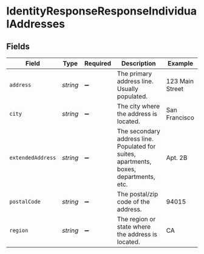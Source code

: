 # IdentityResponseResponseIndividualAddresses


## Fields

| Field                                                                                  | Type                                                                                   | Required                                                                               | Description                                                                            | Example                                                                                |
| -------------------------------------------------------------------------------------- | -------------------------------------------------------------------------------------- | -------------------------------------------------------------------------------------- | -------------------------------------------------------------------------------------- | -------------------------------------------------------------------------------------- |
| `address`                                                                              | *string*                                                                               | :heavy_minus_sign:                                                                     | The primary address line. Usually populated.                                           | 123 Main Street                                                                        |
| `city`                                                                                 | *string*                                                                               | :heavy_minus_sign:                                                                     | The city where the address is located.                                                 | San Francisco                                                                          |
| `extendedAddress`                                                                      | *string*                                                                               | :heavy_minus_sign:                                                                     | The secondary address line. Populated for suites, apartments, boxes, departments, etc. | Apt. 2B                                                                                |
| `postalCode`                                                                           | *string*                                                                               | :heavy_minus_sign:                                                                     | The postal/zip code of the address.                                                    | 94015                                                                                  |
| `region`                                                                               | *string*                                                                               | :heavy_minus_sign:                                                                     | The region or state where the address is located.                                      | CA                                                                                     |